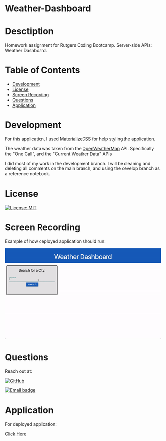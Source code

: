 # Weather-Dashboard

# Desctiption
Homework assignment for Rutgers Coding Bootcamp. Server-side APIs: Weather Dashboard. 

# Table of Contents
  * [Development](#Development)
  * [License](#License)
  * [Screen Recording](#Screen-Recording)
  * [Questions](#Questions)
  * [Application](#Application)



# Development

For this application, I used [MaterializeCSS](https://materializecss.com) for help styling the application.

The weather data was taken from the [OpenWeatherMap](https://openweathermap.org/api) API. Specifically the "One Call", and the "Current Weather Data" APIs

I did most of my work in the development branch. I will be cleaning and deleting all comments on the main branch, and using the develop branch as a reference notebook.



# License

[![License: MIT](https://img.shields.io/badge/License-MIT-red.svg)](https://jasper-abarquez.mit-license.org)


# Screen Recording

Example of how deployed application should run:

![ScreenshotRecording](./Assets/ScreenRecording.gif)

# Questions

Reach out at:

[![GitHub](https://img.shields.io/badge/GitHub-100000?style=for-the-badge&logo=github&logoColor=white)](https://github.com/KuyaJasper)

[![Email badge](https://img.shields.io/badge/Email-abarquezj1@gmail.com-red.svg)](mailto:abarquezj1@gmail.com)

# Application

For deployed application:

[Click Here](https://kuyajasper.github.io/weather-dashboard/)

